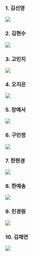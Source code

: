 <!-- https://github.com/mazassumnida/mazandi 에서 가져온 위젯을 사용했습니다. 정말.. 만들어주셔서 감사합니다 -->

### 1. 김선영
<a href="https://solved.ac/profile/whkakrkr"><img src="http://mazandi.herokuapp.com/api?handle=whkakrkr&theme=warm" /></a>

### 2. 김현수
<a href="https://solved.ac/profile/kimhyunsu11"><img src="http://mazandi.herokuapp.com/api?handle=kimhyunsu11&theme=warm" /></a>

### 3. 고민지
<a href="https://solved.ac/profile/alswl4534"><img src="http://mazandi.herokuapp.com/api?handle=alswl4534&theme=warm" /></a>

### 4. 오지은
<a href="https://solved.ac/profile/0909oje"><img src="http://mazandi.herokuapp.com/api?handle=0909oje&theme=warm" /></a>

### 5. 장예서
<a href="https://solved.ac/profile/redemptio"><img src="http://mazandi.herokuapp.com/api?handle=redemptio&theme=warm" /></a>

### 6. 구민정
<a href="https://solved.ac/profile/aefyjo982"><img src="http://mazandi.herokuapp.com/api?handle=aefyjo982&theme=warm" /></a>

### 7. 한현경
<a href="https://solved.ac/profile/hkcode23"><img src="http://mazandi.herokuapp.com/api?handle=hkcode23&theme=warm" /></a>

### 8. 한예송
<a href="https://solved.ac/profile/jadely"><img src="http://mazandi.herokuapp.com/api?handle=jadely&theme=warm" /></a>

### 9. 민경원
<a href="https://solved.ac/profile/mkkw0228"><img src="http://mazandi.herokuapp.com/api?handle=mkkw0228&theme=warm" /></a>

### 10. 김채연
<a href="https://solved.ac/profile/codus321"><img src="http://mazandi.herokuapp.com/api?handle=codus321&theme=warm" /></a>

